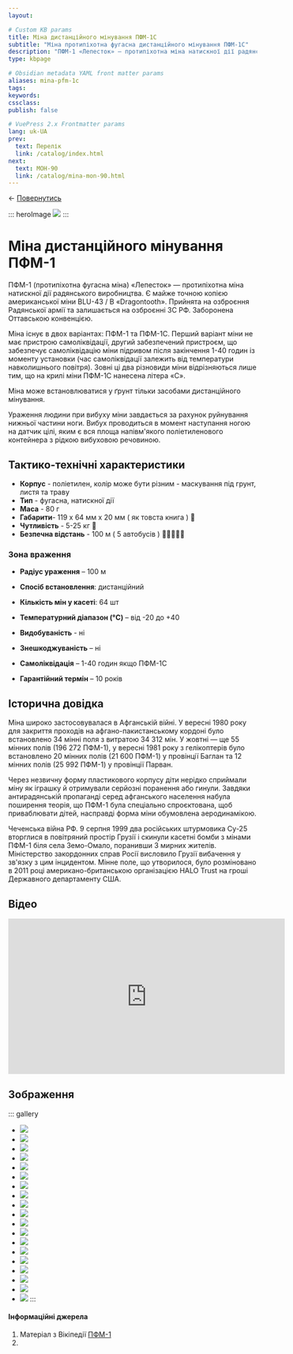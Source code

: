 ```yaml
---
layout: 

# Custom KB params
title: Міна дистанційного мінування ПФМ-1С
subtitle: "Міна протипіхотна фугасна дистанційного мінування ПФМ-1С"
description: "ПФМ-1 «Лепесток» — протипіхотна міна натискної дії радянського виробництва. Заборонена Оттавською конвенцією. "
type: kbpage

# Obsidian metadata YAML front matter params
aliases: mina-pfm-1c
tags:
keywords:
cssclass:
publish: false

# VuePress 2.x Frontmatter params
lang: uk-UA
prev:
  text: Перелік
  link: /catalog/index.html
next:
  text: МОН-90
  link: /catalog/mina-mon-90.html
---
```


← [Повернутись](../index.md)


::: heroImage
![](./assets/Pasted%20image%2020220811162205.png)
:::

# Міна дистанційного мінування ПФМ-1


ПФМ-1 (протипіхотна фугасна міна) «Лепесток» — протипіхотна міна натискної дії радянського виробництва. Є майже точною копією американської міни BLU-43 / B «Dragontooth». Прийнята на озброєння Радянської армії та залишається на озброєнні ЗС РФ. Заборонена Оттавською конвенцією.

Міна існує в двох варіантах: ПФМ-1 та ПФМ-1С. Перший варіант міни не має пристрою самоліквідації, другий забезпечений пристроєм, що забезпечує самоліквідацію міни підривом після закінчення 1-40 годин із моменту установки (час самоліквідації залежить від температури навколишнього повітря). Зовні ці два різновиди міни відрізняються лише тим, що на крилі міни ПФМ-1С нанесена літера «С».

Міна може встановлюватися у ґрунт тільки засобами дистанційного мінування.

Ураження людини при вибуху міни завдається за рахунок руйнування нижньої частини ноги. Вибух проводиться в момент наступання ногою на датчик цілі, яким є вся площа напівм'якого поліетиленового контейнера з рідкою вибуховою речовиною.

## Тактико-технічні характеристики

- **Корпус** - поліетилен, колір може бути різним - маскування під грунт, листя та траву
- **Тип** - фугасна, натискної дії
- **Маса** - 80 г
- **Габарити**- 119 х 64 мм х 20 мм ( як товста книга ) 📔
- **Чутливість** - 5-25 кг 🐐
- **Безпечна відстань** - 100 м ( 5 автобусів ) 🚌🚌🚌🚌🚌

### Зона враження

- **Радіус  ураження** – 100 м

- **Спосіб встановлення**: дистанційний
- **Кількість мін у касеті**: 64 шт
- **Температурний діапазон (°C)** – від -20 до +40
- **Видобуваність** - ні
- **Знешкоджуваність** – ні
- **Самоліквідація** – 1-40 годин якщо ПФМ-1С
- **Гарантійний термін** – 10 років

## Історична довідка

Міна широко застосовувалася в Афганській війні. У вересні 1980 року для закриття проходів на афгано-пакистанському кордоні було встановлено 34 мінні поля з витратою 34 312 мін. У жовтні — ще 55 мінних полів (196 272 ПФМ-1), у вересні 1981 року з гелікоптерів було встановлено 20 мінних полів (21 600 ПФМ-1) у провінції Баглан та 12 мінних полів (25 992 ПФМ-1) у провінції Парван.

Через незвичну форму пластикового корпусу діти нерідко сприймали міну як іграшку й отримували серйозні поранення або гинули. Завдяки антирадянській пропаганді серед афганського населення набула поширення теорія, що ПФМ-1 була спеціально спроєктована, щоб приваблювати дітей, насправді форма міни обумовлена аеродинамікою.

Чеченська війна РФ. 9 серпня 1999 два російських штурмовика Су-25 вторглися в повітряний простір Грузії і скинули касетні бомби з мінами ПФМ-1 біля села Земо-Омало, поранивши 3 мирних жителів. Міністерство закордонних справ Росії висловило Грузії вибачення у зв'язку з цим інцидентом. Мінне поле, що утворилося, було розміновано в 2011 році американо-британською організацією HALO Trust на гроші Державного департаменту США.

## Відео

<iframe width="560" height="315" src="https://www.youtube.com/embed/a6wVyut9C3o" title="YouTube video player" frameborder="0" allow="accelerometer; autoplay; clipboard-write; encrypted-media; gyroscope; picture-in-picture" allowfullscreen></iframe>

## Зображення

::: gallery
- ![](./assets/Pasted%20image%2020220811162205.png)
- ![](./assets/Pasted%20image%2020220811155856.png)
- ![](./assets/Pasted%20image%2020220811155913.png)
- ![](./assets/Pasted%20image%2020220811160300.png)
- ![](./assets/Pasted%20image%2020220811161208.png)
- ![](./assets/Pasted%20image%2020220811162048.png)
- ![](./assets/Pasted%20image%2020220811161135.png)
- ![](./assets/Pasted%20image%2020220811161323.png)
- ![](./assets/Pasted%20image%2020220811161732.png)
- ![](./assets/Pasted%20image%2020220811161740.png)
- ![](./assets/Pasted%20image%2020220811161813.png)
- ![](./assets/Pasted%20image%2020220811161851.png)
- ![](./assets/Pasted%20image%2020220811161947.png)
- ![](./assets/Pasted%20image%2020220811162015.png)
- ![](./assets/Pasted%20image%2020220811162331.png)
- ![](./assets/Pasted%20image%2020220811162337.png)
- ![](./assets/Pasted%20image%2020220811162508.png)
- ![](./assets/Pasted%20image%2020220811161223.png)
- ![](./assets/Pasted%20image%2020220811162223.png)
:::



#### Інформаційні джерела

1.  Матеріал з Вікіпедії [ПФМ-1](https://uk.wikipedia.org/wiki/%D0%9F%D0%A4%D0%9C-1)
2.
